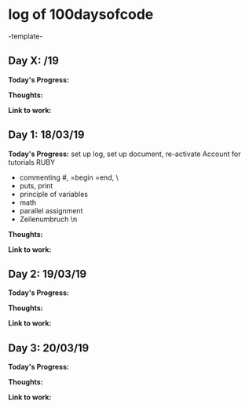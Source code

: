 # log of 100daysofcode



-template-

## Day X: /19

**Today's Progress:** 

**Thoughts:** 

**Link to work:** 



## Day 1: 18/03/19


**Today's Progress:** set up log, set up document, re-activate Account for tutorials RUBY
* commenting #, =begin =end, \ 
* puts, print
* principle of variables
* math
* parallel assignment
* Zeilenumbruch \n




**Thoughts:** 

**Link to work:** 


## Day 2: 19/03/19

**Today's Progress:** 

**Thoughts:** 

**Link to work:**


## Day 3: 20/03/19

**Today's Progress:** 

**Thoughts:** 

**Link to work:** 

